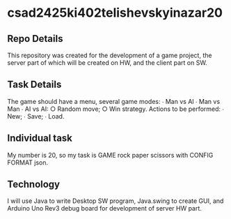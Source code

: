 # csad2425ki402telishevskyinazar20
 
 ## Repo Details
 This repository was created for the development of a game project, the server part of which will be created on HW, and the client part on SW.  

 ## Task Details
 The game should have a menu, several game modes: 
 ∙ Man vs AI
 ∙ Man vs Man
 ∙ AI vs AI:
   ○ Random move;
   ○ Win strategy.
 Actions to be performed: 
 ∙ New;
 ∙ Save;
 ∙ Load.

 ## Individual task 
 My number is 20, so my task is GAME rock paper scissors with CONFIG FORMAT json.

 ## Technology
 I will use Java to write Desktop SW program, Java.swing to create GUI, and Arduino Uno Rev3 debug board for development of server HW part. 
